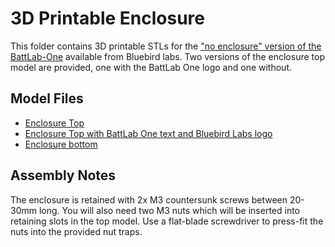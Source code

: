 # 3D Printable Enclosure

This folder contains 3D printable STLs for the ["no enclosure" version of the BattLab-One](https://www.tindie.com/products/bbird/battlab-one-no-enclosure-includes-software/) available from Bluebird labs.  Two versions of the enclosure top model are provided, one with the BattLab One logo and one without.

## Model Files

* [Enclosure Top](BattLab_One_Enclosure_top.stl)
* [Enclosure Top with BattLab One text and Bluebird Labs logo](BattLab_One_Enclosure_top-logo.stl)
* [Enclosure bottom](BattLab_One_Enclosure_bottom.stl)

## Assembly Notes

The enclosure is retained with 2x M3 countersunk screws between 20-30mm long.  You will also need two M3 nuts which will be inserted into retaining slots in the top model.  Use a flat-blade screwdriver to press-fit the nuts into the provided nut traps.
